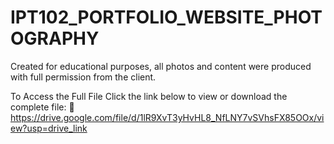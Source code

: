 # IPT102_PORTFOLIO_WEBSITE_PHOTOGRAPHY
Created for educational purposes, all photos and content were produced with full permission from the client. 

To Access the Full File
Click the link below to view or download the complete file:
🔗 https://drive.google.com/file/d/1lR9XvT3yHvHL8_NfLNY7vSVhsFX85OOx/view?usp=drive_link
